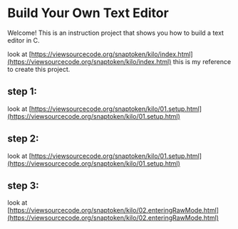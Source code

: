 # Build Your Own Text Editor
Welcome! This is an instruction project that shows you how to build a text editor in C.

look at [https://viewsourcecode.org/snaptoken/kilo/index.html](https://viewsourcecode.org/snaptoken/kilo/index.html)
this is my reference to create this project.

## step 1: 
look at [https://viewsourcecode.org/snaptoken/kilo/01.setup.html](https://viewsourcecode.org/snaptoken/kilo/01.setup.html)


## step 2: 
look at [https://viewsourcecode.org/snaptoken/kilo/01.setup.html](https://viewsourcecode.org/snaptoken/kilo/01.setup.html)

## step 3: 
look at [https://viewsourcecode.org/snaptoken/kilo/02.enteringRawMode.html](https://viewsourcecode.org/snaptoken/kilo/02.enteringRawMode.html)

